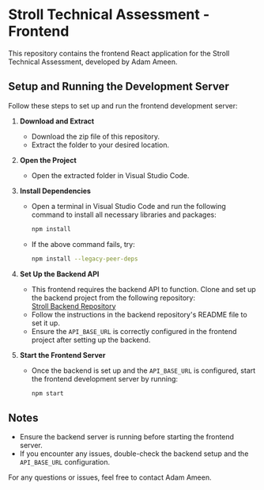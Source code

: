 # Stroll Technical Assessment - Frontend

This repository contains the frontend React application for the Stroll Technical Assessment, developed by Adam Ameen.

## Setup and Running the Development Server

Follow these steps to set up and run the frontend development server:

1. **Download and Extract**  
   - Download the zip file of this repository.  
   - Extract the folder to your desired location.

2. **Open the Project**  
   - Open the extracted folder in Visual Studio Code.

3. **Install Dependencies**  
   - Open a terminal in Visual Studio Code and run the following command to install all necessary libraries and packages:  
     ```bash
     npm install
     ```
   - If the above command fails, try:  
     ```bash
     npm install --legacy-peer-deps
     ```

4. **Set Up the Backend API**  
   - This frontend requires the backend API to function. Clone and set up the backend project from the following repository:  
     [Stroll Backend Repository](https://github.com/adamameen5/stroll-backend)  
   - Follow the instructions in the backend repository's README file to set it up.  
   - Ensure the `API_BASE_URL` is correctly configured in the frontend project after setting up the backend.

5. **Start the Frontend Server**  
   - Once the backend is set up and the `API_BASE_URL` is configured, start the frontend development server by running:  
     ```bash
     npm start
     ```

## Notes
- Ensure the backend server is running before starting the frontend server.
- If you encounter any issues, double-check the backend setup and the `API_BASE_URL` configuration.

For any questions or issues, feel free to contact Adam Ameen.

